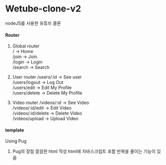 # Wetube-clone-v2

nodeJS를 사용한 유튜브 클론

#### Router

1. Global router  
   / -> Home  
   /join -> Join  
   /login -> Login  
   /search -> Search

2. User router
   /users/:id -> See user  
   /users/logout -> Log Out  
   /users/edit -> Edit My Profile  
   /users/delete -> Delete My Profile

3. Video router
   /videos/:id -> See Video  
   /videos/:id/edit -> Edit Video  
   /videos/:id/delete -> Delete Video  
   /videos/upload -> Upload Video

#### template

Using Pug

1. Pug의 장점
   깔끔한 html 작성
   html에 자바스크립트 포함
   반복을 줄이는 기능이 있음
